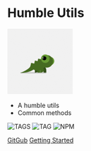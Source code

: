 <!--
 * @Author       : Humility
 * @Date         : 2021-10-25 20:38:47
 * @LastEditTime : 2021-10-26 11:43:03
 * @LastEditors  : Humility
 * @FilePath     : \humble-utils\docs\en-us\_coverpage.md
 * @Description  : cover page
-->

# Humble Utils

![profile](../img/profile.png ':class=profile')

- A humble utils
- Common methods

![TAGS](https://badgen.net/github/tags/forhumility/humble-utils "TAGS") ![TAG](https://badgen.net/github/tag/forhumility/humble-utils "TAG")  ![NPM](https://badgen.net/npm/v/express "NPM")

[GitGub](https://github.com/forhumility/humble-utils) [Getting Started](/en-us/README)
